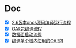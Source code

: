 # Doc
- [x] [2.6版本onos源码编译运行流程]() 
- [x] [OAR包编译流程](DataPlane/编译oar包.md)
- [x] [数据面启动流程](DataPlane/数据面启动流程.md)
- [x] [编译单个域内使用的OAR包](DataPlane/编译单个域内使用的oar包.md)